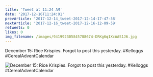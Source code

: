 ```yaml
---
title: 'Tweet at 11:24 AM'
date: '2017-12-16T11:24:01'
prevArticle: '2017-12-14_tweet-2017-12-14-17-47-58'
nextArticle: '2017-12-16_tweet-2017-12-16-12-09-59'
retweets: 0
likes: 0
img_filename: /images/941992305845788674-DRKg6q1XcAAS1J6.jpg
---
```

December 15: Rice Krispies. Forgot to post this yesterday. #Kelloggs #CerealAdventCalendar

![December 15: Rice Krispies. Forgot to post this yesterday. #Kelloggs #CerealAdventCalendar](/images/941992305845788674-DRKg6q1XcAAS1J6.jpg "December 15: Rice Krispies. Forgot to post this yesterday. #Kelloggs #CerealAdventCalendar")